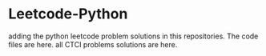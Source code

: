 # Leetcode-Python
adding the python leetcode problem solutions in this repositories. 
The code files are here. 
all CTCI problems solutions are here.
























































































































































































































































































































































































































































































































































































































































































































































































































































































































































































































































































































































































































































































































































